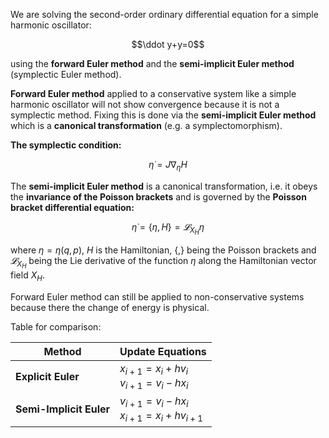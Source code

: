 We are solving the second-order ordinary differential equation for a simple harmonic oscillator:

$$\ddot y+y=0$$

using the **forward Euler method** and the **semi-implicit Euler method** (symplectic Euler method).

**Forward Euler method** applied to a conservative system like a simple harmonic oscillator will not show convergence because it is not a symplectic method.
Fixing this is done via the **semi-implicit Euler method** which is a **canonical transformation** (e.g. a symplectomorphism).

**The symplectic condition:**

$${\dot {\eta }}=J\nabla _{\eta }H$$

The **semi-implicit Euler method** is a canonical transformation, i.e. it obeys the **invariance of the Poisson brackets** and is governed by the **Poisson bracket differential equation:**

$$\dot\eta=\lbrace\eta,H\rbrace=𝓛_{X_H} η$$

where $\eta=\eta(q,p)$, $H$ is the Hamiltonian, $\lbrace,\rbrace$ being the Poisson brackets and $𝓛_{X_H}$ being the Lie derivative of the function $\eta$ along the Hamiltonian vector field $X_H$.

Forward Euler method can still be applied to non-conservative systems because there the change of energy is physical. 

Table for comparison:

| Method | Update Equations |
|--------|------------------|
| **Explicit Euler** | $x_{i+1} = x_i + h v_i$ <br> $v_{i+1} = v_i - h x_i$ |
| **Semi-Implicit Euler** | $v_{i+1} = v_i - h x_i$ <br> $x_{i+1} = x_i + h v_{i+1}$ |
